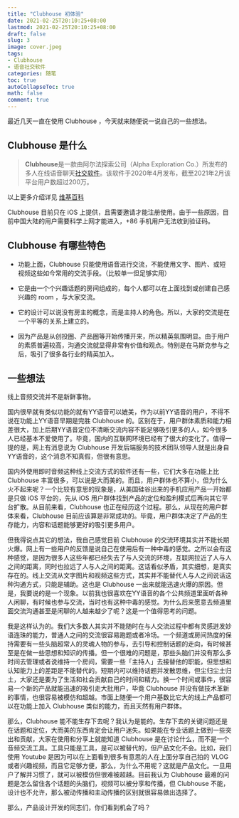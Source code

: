 ```yaml
---
title: "Clubhouse 初体验"
date: 2021-02-25T20:10:25+08:00
lastmod: 2021-02-25T20:10:25+08:00
draft: false
slug: 3
image: cover.jpeg
tags:
- Clubhouse
- 语音社交软件
categories: 随笔
toc: true
autoCollapseToc: true
math: false
comment: true
---
```


最近几天一直在使用 Clubhouse ，今天就来随便说一说自己的一些想法。

## Clubhouse 是什么

>**Clubhouse**是一款由阿尔法探索公司（Alpha Exploration Co.）所发布的多人在线语音聊天[社交软件](https://zh.wikipedia.org/wiki/社会性软件)。该软件于2020年4月发布，截至2021年2月该平台用户数超过200万。

以上更多介绍详见 [维基百科](https://zh.wikipedia.org/wiki/Clubhouse)

Clubhouse 目前只在 iOS 上提供，且需要邀请才能注册使用。由于一些原因，目前中国大陆的用户需要科学上网才能进入，+86 手机用户无法收到验证码。

## Clubhouse 有哪些特色

* 功能上面，Clubhouse 只能使用语音进行交流，不能使用文字、图片、或短视频这些如今常用的交流手段。（比较单一但足够实用）

* 它是由一个个兴趣话题的房间组成的，每个人都可以在上面找到或创建自己感兴趣的 room ，与大家交流。

* 它的设计可以说没有房主的概念，而是主持人的角色。所以，大家的交流是在一个平等的关系上建立的。
* 因为产品是从创投圈、产品圈等开始传播开来，所以精英氛围明显。由于用户的素质普遍较高，沟通交流就显得非常有价值和观点。特别是在马斯克参与之后，吸引了很多各行业的精英加入。

## 一些想法

线上音频交流并不是新鲜事物。

国内很早就有类似功能的就有YY语音可以媲美，作为以前YY语音的用户，不得不说在功能上YY语音早期是完胜 Clubhouse 的。区别在于，用户群体素质和能力相差很大，加上后期YY语音定位不清晰交流内容不能足够吸引更多的人，如今很多人已经基本不爱使用了。毕竟，国内的互联网环境已经有了很大的变化了。值得一提的是，网上有消息说为 Clubhouse 开发后端服务的技术团队领导人就是出身自YY语音的，这个消息不知真假，但很有意思。

国内外使用即时音频这种线上交流方式的软件还有一些，它们大多在功能上比 Clubhouse 丰富很多，可以说是大而美的。而且，用户群体也不算小，但为什么火不起来呢？一个比较有意思的现象是，从美国硅谷出来的手机应用产品一开始都是只做 iOS 平台的，先从 iOS 用户群体找到产品的定位和盈利模式后再向其它平台扩散。从目前来看，Clubhouse 也正在经历这个过程。那么，从现在的用户群体来看，Clubhouse 目前应该算是非常成功的。毕竟，用户群体决定了产品的生存能力，内容和话题能够更好的吸引更多用户。

但我得说点其它的想法，我自己感觉目前 Clubhouse 的交流环境其实并不能长期火爆。网上有一些用户的反馈是说自己在使用后有一种中毒的感觉。之所以会有这种感觉，是因为很多人这些年都已经失去了与人交流的环境，互联网拉近了人与人之间的距离，同时也拉远了人与人之间的距离。这话看似矛盾，其实细想，是真实存在的。线上交流从文字图片和视频这些方式，其实并不能替代人与人之间说话这种沟通方式，只能是辅助。这也是 Clubhouse 一出来就能迅速火爆的原因。但是，我要说的是一个现象。以前我也很喜欢在YY语音的各个公共频道里面听各种人闲聊，有时候也参与交流，当时也有这种中毒的感觉。为什么后来愿意去频道里面交流沟通甚至是闲聊的人越来越少了呢？这是一个值得思考的问题。

我是这样认为的。我们大多数人其实并不能随时在与人交流过程中都有灵感迸发妙语连珠的能力，普通人之间的交流很容易跑题或者冷场。一个频道或房间热度的保持需要有一些头脑超常人的灵魂人物的参与，去引导和控制话题的走向，有时候甚至是在做一些思想和知识的传播。但一个很难的问题是，那些头脑们并没有那么多时间去管理或者说维持一个房间，需要一些「主持人」去接替他的职能，但思想和认知能力上的差距是不能替代的。短期内可以维持话题并发散思维，但尘归尘土归土，大家还是要为了生活和社会贡献自己的时间和精力。换一个时间或事件，很容易一个新的产品就能迅速的吸引走大批用户，毕竟 Clubhouse 并没有做技术革新的事情，也很容易被模仿和超越。市面上随便一个用户基数比它大的线上产品都可以在功能上加入 Clubhouse 类似的能力，而且天然有用户群体。

那么，Clubhouse 能不能生存下去呢？我认为是能的。生存下去的关键问题还是在话题和定位，大而美的东西肯定会让用户迷失。如果能在专业话题上做到一些突出和贡献，大家在使用和分享上就能知道 Clubhouse 是在讨论什么，而不是一个音频交流工具。工具只能是工具，是可以被替代的，但产品文化不会。比如，我们使用 Youtube 是因为可以在上面看到很多有意思的人在上面分享自己拍的 VLOG 或者兴趣视频，而且它足够方便，那么，为什么不用呢？这就是产品文化。一旦用户了解并习惯了，就可以被模仿但很难被超越。目前我认为 Clubhouse 最难的问题是怎么留住各个话题的头脑们，视频可以被分享和传播，但 Clubhouse 不能，设计也不允许，那么被动传播和主动传播的区别就很容易做出选择了。

那么，产品设计开发的同志们，你们看到机会了吗？